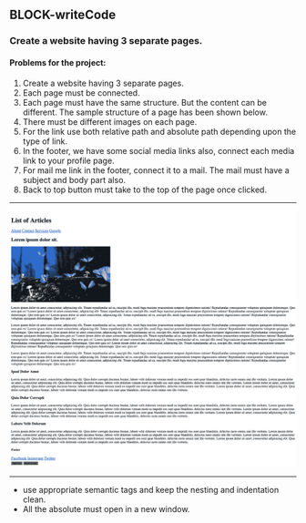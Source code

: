 ## BLOCK-writeCode

### Create a website having 3 separate pages.

#### Problems for the project:

1. Create a website having 3 separate pages.
2. Each page must be connected.
3. Each page must have the same structure. But the content can be different. The sample structure of a page has been shown below.
4. There must be different images on each page.
5. For the link use both relative path and absolute path depending upon the type of link.
6. In the footer, we have some social media links also, connect each media link to your profile page.
7. For mail me link in the footer, connect it to a mail. The mail must have a subject and body part also.
8. Back to top button must take to the top of the page once clicked.

---

![alt text](https://raw.githubusercontent.com/suraj122/AC-STYLE-images/master/html-css/ex-1.png)

---

- use appropriate semantic tags and keep the nesting and indentation clean.
- All the absolute must open in a new window.
